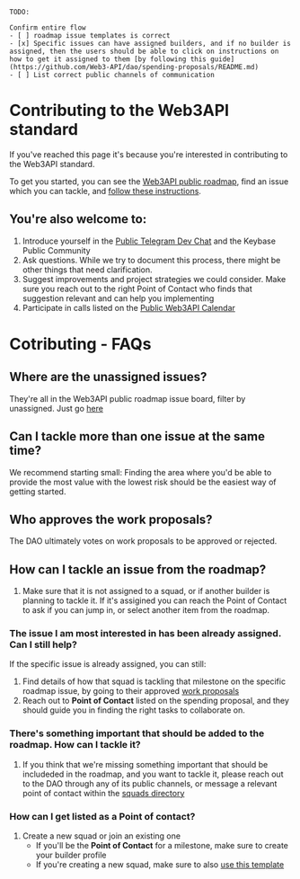 ```
TODO:

Confirm entire flow
- [ ] roadmap issue templates is correct
- [x] Specific issues can have assigned builders, and if no builder is assigned, then the users should be able to click on instructions on how to get it assigned to them [by following this guide](https://github.com/Web3-API/dao/spending-proposals/README.md)
- [ ] List correct public channels of communication

```

# Contributing to the Web3API standard

If you've reached this page it's because you're interested in contributing to the Web3API standard.

To get you started, you can see the [Web3API public roadmap](https://github.com/Web3-API/roadmap), find an issue which you can tackle, and [follow these instructions](./spending-proposals/README.md). 

You're also welcome to:
- 
  1. Introduce yourself in the [Public Telegram Dev Chat](#linkneeded) and the Keybase Public Community
  1. Ask questions. While we try to document this process, there might be other things that need clarification.
  1. Suggest improvements and project strategies we could consider. Make sure you reach out to the right Point of Contact who finds that suggestion relevant and can help you implementing
  1. Participate in calls listed on the [Public Web3API Calendar](https://calendar.google.com/calendar/embed?src=c_jpqrmmdu58tc2flstpdebr40ng%40group.calendar.google.com)


# Cotributing - FAQs 

## Where are the unassigned issues? 
  They're all in the Web3API public roadmap issue board, filter by unassigned. Just go [here](https://github.com/web3-api/roadmap/issues?q=is%3Aopen+is%3Aissue+no%3Aassignee)

## Can I tackle more than one issue at the same time?
  We recommend starting small: Finding the area where you'd be able to provide the most value with the lowest risk should be the easiest way of getting started.

## Who approves the work proposals?
  The DAO ultimately votes on work proposals to be approved or rejected.

## How can I tackle an issue from the roadmap?
  1. Make sure that it is not assigned to a squad, or if another builder is planning to tackle it. If it's assigined you can reach the Point of Contact to ask if you can jump in, or select another item from the roadmap.

  
### The issue I am most interested in has been already assigned. Can I still help?
  If the specific issue is already assigned, you can still:
  1. Find details of how that squad is tackling that milestone on the specific roadmap issue, by going to their approved [work proposals](./spending-proposals)
  1. Reach out to **Point of Contact** listed on the spending proposal, and they should guide you in finding the right tasks to collaborate on.

### There's something important that should be added to the roadmap. How can I tackle it?
  1. If you think that we're missing something important that should be includeded in the roadmap, and you want to tackle it, please reach out to the DAO through any of its public channels, or message a relevant point of contact within the [squads directory](./builder-squads/squads/README.md#Squads-Directory)

### How can I get listed as a Point of contact?
1. Create a new squad or join an existing one
    - If you'll be the **Point of Contact** for a milestone, make sure to create your builder profile
    - If you're creating a new squad, make sure to also [use this template](../builder-squads/squads/readme.md)

